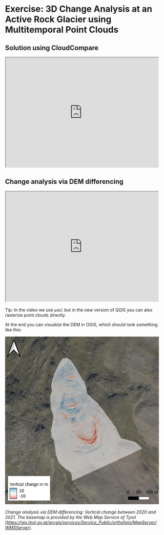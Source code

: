 # Exercise: 3D Change Analysis at an Active Rock Glacier using Multitemporal Point Clouds

## Solution using CloudCompare

<iframe width="500" height="360" src="https://www.youtube.com/embed/QS5YKR6uFSk"></iframe>


## Change analysis via DEM differencing

<iframe width="500" height="360" src="https://www.youtube.com/embed/6TTyI-SuDlw"></iframe>

Tip: In the video we use `pdal` but in the new version of QGIS you can also rasterize point clouds directly.

At the end you can visualize the DEM in OGIS, which should look something like this: 

<img src="media/DEM_diff.png" alt="Visualization of vertical change" title="Visualization of vertical change" width="600">

<i>Change analysis via DEM differencing: Vertical change between 2020 and 2021. The basemap is provided by the Web Map Service of Tyrol (https://gis.tirol.gv.at/arcgis/services/Service_Public/orthofoto/MapServer/WMSServer). </i>




